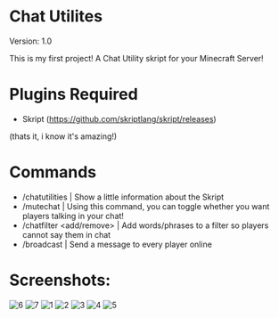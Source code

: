 # Chat Utilites
Version: 1.0

This is my first project! A Chat Utility skript for your Minecraft Server!

# Plugins Required
- Skript (https://github.com/skriptlang/skript/releases)

(thats it, i know it's amazing!)

# Commands
- /chatutilities | Show a little information about the Skript
- /mutechat | Using this command, you can toggle whether you want players talking in your chat!
- /chatfilter <add/remove> <prase> | Add words/phrases to a filter so players cannot say them in chat
- /broadcast | Send a message to every player online

# Screenshots:
![6](https://github.com/user-attachments/assets/9fd5713a-4042-4067-99d6-52a9ed4ac14e)
![7](https://github.com/user-attachments/assets/4834cf5b-c7d7-45ec-8dd1-76c1fe0679d6)
![1](https://github.com/user-attachments/assets/7e6e521f-a316-4aca-af71-602a9705b95c)
![2](https://github.com/user-attachments/assets/8659a418-d7b2-44df-8346-2b8865ed8872)
![3](https://github.com/user-attachments/assets/207c59b7-8611-4c81-9d6f-56ce39b36ef3)
![4](https://github.com/user-attachments/assets/10783efe-a92e-4264-90d2-0e390bdf2f45)
![5](https://github.com/user-attachments/assets/9b40b18f-21b7-4014-b86f-ac87f6df5b1a)
